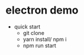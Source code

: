 # electron demo

- quick start
  - git clone [](https://github.com/dave-qiao/electron-demo.git)
  - yarn install/ npm i
  - npm run start